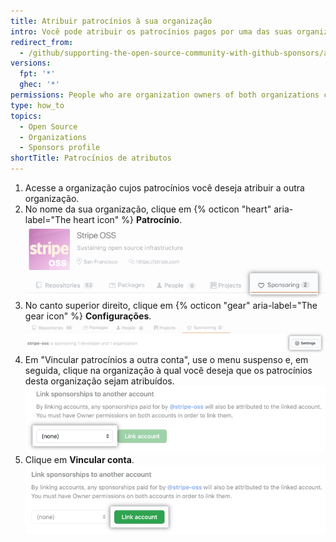 ```yaml
---
title: Atribuir patrocínios à sua organização
intro: Você pode atribuir os patrocínios pagos por uma das suas organizações a outra organização.
redirect_from:
  - /github/supporting-the-open-source-community-with-github-sponsors/attributing-sponsorships-to-your-organization
versions:
  fpt: '*'
  ghec: '*'
permissions: People who are organization owners of both organizations can attribute one organization's sponsorships to another organization.
type: how_to
topics:
  - Open Source
  - Organizations
  - Sponsors profile
shortTitle: Patrocínios de atributos
---
```


1. Acesse a organização cujos patrocínios você deseja atribuir a outra organização.
2. No nome da sua organização, clique em {% octicon "heart" aria-label="The heart icon" %} **Patrocínio**. ![Aba "Patrocínio"](/assets/images/help/sponsors/sponsoring-tab.png)
1. No canto superior direito, clique em {% octicon "gear" aria-label="The gear icon" %} **Configurações**. ![Botão "Configurações"](/assets/images/help/sponsors/sponsoring-settings-button.png)
1. Em "Vincular patrocínios a outra conta", use o menu suspenso e, em seguida, clique na organização à qual você deseja que os patrocínios desta organização sejam atribuídos. ![Menu suspenso para selecionar conta](/assets/images/help/sponsors/select-an-account-drop-down.png)
1. Clique em **Vincular conta**. ![Botão "Vincular conta"](/assets/images/help/sponsors/link-account-button.png)
